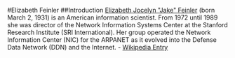 #Elizabeth Feinler
##Introduction
[Elizabeth Jocelyn "Jake" Feinler](https://en.wikipedia.org/wiki/Elizabeth_J._Feinler) (born March 2, 1931) is an American information scientist. From 1972 until 1989 she was director of the Network Information Systems Center at the 
Stanford Research Institute (SRI International).
Her group operated the Network Information Center (NIC) for the ARPANET as it evolved into the Defense Data Network (DDN) and the Internet. - [Wikipedia Entry](https://en.wikipedia.org/wiki/Elizabeth_J._Feinler)
